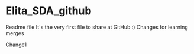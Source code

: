 # Elita_SDA_github

Readme file 
It's the very first file to share at GitHub :)
Changes for learning merges


Change1
